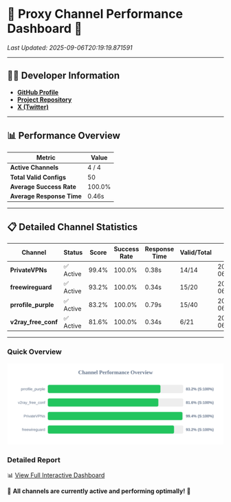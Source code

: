 # 🌟 Proxy Channel Performance Dashboard 🌟

_Last Updated: 2025-09-06T20:19:19.871591_

---

## 👩‍💻 Developer Information

- **[GitHub Profile](https://github.com/4n0nymou3)**  
- **[Project Repository](https://github.com/4n0nymou3/multi-proxy-config-fetcher)**  
- **[X (Twitter)](https://x.com/4n0nymou3)**  

---

## 📊 Performance Overview

| Metric                | Value       |
|-----------------------|-------------|
| **Active Channels**   | 4 / 4       |
| **Total Valid Configs** | 50          |
| **Average Success Rate** | 100.0%      |
| **Average Response Time** | 0.46s       |

---

## 📋 Detailed Channel Statistics

| Channel          | Status     | Score  | Success Rate | Response Time | Valid/Total | Last Success               |
|------------------|------------|--------|--------------|---------------|-------------|----------------------------|
| **PrivateVPNs**  | ✅ Active  | 99.4%  | 100.0% | 0.38s         | 14/14       | 2025-09-06T20:19:19.505040 |
| **freewireguard**  | ✅ Active  | 93.2%  | 100.0% | 0.34s         | 15/20       | 2025-09-06T20:19:19.869867 |
| **prrofile_purple**  | ✅ Active  | 83.2%  | 100.0% | 0.79s         | 15/40       | 2025-09-06T20:19:18.577513 |
| **v2ray_free_conf**  | ✅ Active  | 81.6%  | 100.0% | 0.34s         | 6/21       | 2025-09-06T20:19:19.080814 |

---

### Quick Overview
<div align="center">
  <a href="https://raw.githubusercontent.com/nullluser/NullRepo/refs/heads/main/assets/channel_stats_chart.svg">
    <img src="https://raw.githubusercontent.com/nullluser/NullRepo/refs/heads/main/assets/channel_stats_chart.svg" alt="Source Performance Statistics" width="800">
  </a>
</div>

### Detailed Report
📊 [View Full Interactive Dashboard](https://htmlpreview.github.io/?https://github.com/nullluser/NullRepo/blob/main/assets/performance_report.html)

🎉 **All channels are currently active and performing optimally!** 🎉
